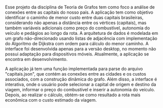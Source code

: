 Esse projeto da disciplina de Teoria de Grafos tem como foco a análise de conexões entre as capitais do nosso país. A aplicação tem como objetivo identificar o caminho de menor custo entre duas capitais brasileiras, considerando não apenas a distância entre os vértices (capitais), mas também variáveis adicionais como preço do combustível, autonomia do veículo e pedágios ao longo da rota. A arquitetura de dados é modelada em um grafo não-direcionado usando listas de adjacência com implementação do Algoritmo de Dijkstra com ordem para cálculo do menor caminho. A interface foi desenvolvida apenas para a versão desktop, no momento não possui adaptação para dispositivos móveis. Atualmente, a aplicação se encontra em desenvolvimento.

A aplicação já tem uma função implementada para parse do arquivo "capitais.json", que contém as conexões entre as cidades e os custos associados, com a construção dinâmica do grafo. Além disso, a interface é interativa, onde o usuário pode selecionar a capital de origem e destino da viagem, informar o preço do combustível e inserir a autonomia do veículo. Depois, ao realizar o cálculo, obtém-se como resultado a rota mais econômica com o custo estimado da viagem.
